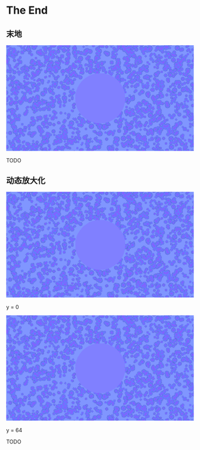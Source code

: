# The End

## 末地
![](../resources/the-end/0.png)

TODO

## 动态放大化

![](../resources/the-end/1.png)

y = 0

![](../resources/the-end/2.png)

y = 64

TODO